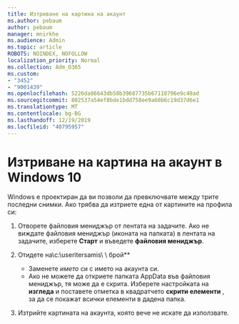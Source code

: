 ```yaml
---
title: Изтриване на картина на акаунт
ms.author: pebaum
author: pebaum
manager: mnirkhe
ms.audience: Admin
ms.topic: article
ROBOTS: NOINDEX, NOFOLLOW
localization_priority: Normal
ms.collection: Adm_O365
ms.custom:
- "3452"
- "9001439"
ms.openlocfilehash: 5226da86643db58b39687735b67118796e9c40ad
ms.sourcegitcommit: 802537a54ef8bde1bdd758ee9a60b6c19d37d6e1
ms.translationtype: MT
ms.contentlocale: bg-BG
ms.lasthandoff: 12/19/2019
ms.locfileid: "40795957"
---
```

# <a name="delete-an-account-picture-in-windows-10"></a>Изтриване на картина на акаунт в Windows 10

Windows е проектиран да ви позволи да превключвате между трите последни снимки. Ако трябва да изтриете една от картините на профила си:

1. Отворете файловия мениджър от лентата на задачите. Ако не виждате файловия мениджър (иконата на папката) в лентата на задачите, изберете **Старт** и въведете **файловия мениджър**.

2. Отидете на\\c:\useritersamis\ \ брой** 
    - Заменете *името* си с името на акаунта си.
    - Ако не можете да откриете папката AppData във файловия мениджър, тя може да е скрита. Изберете настройката на **изгледа** и поставете отметка в квадратчето **скрити елементи** , за да се покажат всички елементи в дадена папка.

3. Изтрийте картината на акаунта, която вече не искате да използвате.
 
 